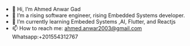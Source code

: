 - 👋 Hi, I’m Ahmed Anwar Gad
- 👀 I’m a rising software engineer, rising Embedded Systems developer.
- 🌱 I’m currently learning Embeded Systems ,AI, Flutter, and Reactjs
- 📫 How to reach me:
ahmed.anwar2003@gmail.com
Whatsapp:+201554312767

<!---
ahmedanwar123/ahmedanwar123 is a ✨ special ✨ repository because its `README.md` (this file) appears on your GitHub profile.
You can click the Preview link to take a look at your changes.
--->
